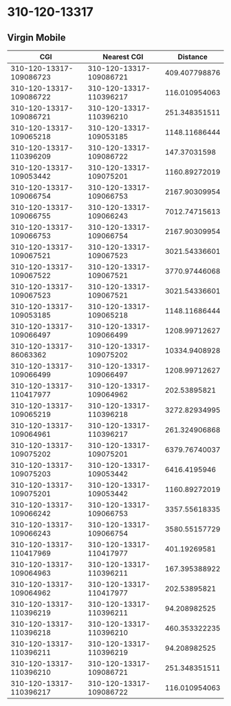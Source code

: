 # 310-120-13317
## Virgin Mobile


| CGI | Nearest CGI | Distance |
|-----|-------------|----------|
| 310-120-13317-109086723 | 310-120-13317-109086721 | 409.407798876 |
| 310-120-13317-109086722 | 310-120-13317-110396217 | 116.010954063 |
| 310-120-13317-109086721 | 310-120-13317-110396210 | 251.348351511 |
| 310-120-13317-109065218 | 310-120-13317-109053185 | 1148.11686444 |
| 310-120-13317-110396209 | 310-120-13317-109086722 | 147.37031598 |
| 310-120-13317-109053442 | 310-120-13317-109075201 | 1160.89272019 |
| 310-120-13317-109066754 | 310-120-13317-109066753 | 2167.90309954 |
| 310-120-13317-109066755 | 310-120-13317-109066243 | 7012.74715613 |
| 310-120-13317-109066753 | 310-120-13317-109066754 | 2167.90309954 |
| 310-120-13317-109067521 | 310-120-13317-109067523 | 3021.54336601 |
| 310-120-13317-109067522 | 310-120-13317-109067521 | 3770.97446068 |
| 310-120-13317-109067523 | 310-120-13317-109067521 | 3021.54336601 |
| 310-120-13317-109053185 | 310-120-13317-109065218 | 1148.11686444 |
| 310-120-13317-109066497 | 310-120-13317-109066499 | 1208.99712627 |
| 310-120-13317-86063362 | 310-120-13317-109075202 | 10334.9408928 |
| 310-120-13317-109066499 | 310-120-13317-109066497 | 1208.99712627 |
| 310-120-13317-110417977 | 310-120-13317-109064962 | 202.53895821 |
| 310-120-13317-109065219 | 310-120-13317-110396218 | 3272.82934995 |
| 310-120-13317-109064961 | 310-120-13317-110396217 | 261.324906868 |
| 310-120-13317-109075202 | 310-120-13317-109075201 | 6379.76740037 |
| 310-120-13317-109075203 | 310-120-13317-109053442 | 6416.4195946 |
| 310-120-13317-109075201 | 310-120-13317-109053442 | 1160.89272019 |
| 310-120-13317-109066242 | 310-120-13317-109066753 | 3357.55618335 |
| 310-120-13317-109066243 | 310-120-13317-109066754 | 3580.55157729 |
| 310-120-13317-110417969 | 310-120-13317-110417977 | 401.19269581 |
| 310-120-13317-109064963 | 310-120-13317-110396211 | 167.395388922 |
| 310-120-13317-109064962 | 310-120-13317-110417977 | 202.53895821 |
| 310-120-13317-110396219 | 310-120-13317-110396211 | 94.208982525 |
| 310-120-13317-110396218 | 310-120-13317-110396210 | 460.353322235 |
| 310-120-13317-110396211 | 310-120-13317-110396219 | 94.208982525 |
| 310-120-13317-110396210 | 310-120-13317-109086721 | 251.348351511 |
| 310-120-13317-110396217 | 310-120-13317-109086722 | 116.010954063 |
